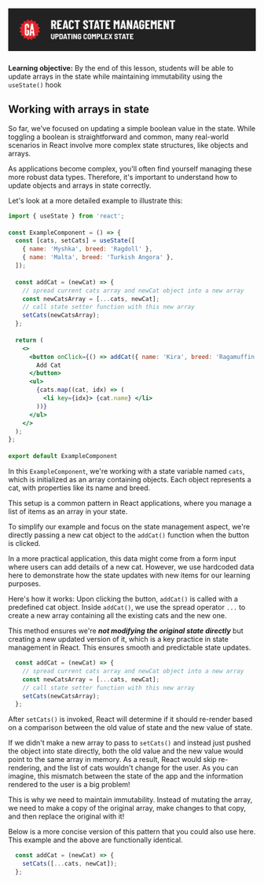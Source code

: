# ![React State Management - Updating Complex State](./assets/hero.png)

**Learning objective:** By the end of this lesson, students will be able to update arrays in the state while maintaining immutability using the `useState()` hook

## Working with arrays in state

So far, we've focused on updating a simple boolean value in the state. While toggling a boolean is straightforward and common, many real-world scenarios in React involve more complex state structures, like objects and arrays.

As applications become complex, you'll often find yourself managing these more robust data types. Therefore, it's important to understand how to update objects and arrays in state correctly.

Let's look at a more detailed example to illustrate this:

```jsx
import { useState } from 'react';

const ExampleComponent = () => {
  const [cats, setCats] = useState([
    { name: 'Myshka', breed: 'Ragdoll' },
    { name: 'Malta', breed: 'Turkish Angora' },
  ]);

  const addCat = (newCat) => {
    // spread current cats array and newCat object into a new array
    const newCatsArray = [...cats, newCat];
    // call state setter function with this new array
    setCats(newCatsArray);
  };

  return (
    <>
      <button onClick={() => addCat({ name: 'Kira', breed: 'Ragamuffin' })}>
        Add Cat
      </button>
      <ul>
        {cats.map((cat, idx) => (
          <li key={idx}> {cat.name} </li>
        ))}
      </ul>
    </>
  );
};

export default ExampleComponent
```

In this `ExampleComponent`, we're working with a state variable named `cats`, which is initialized as an array containing objects. Each object represents a cat, with properties like its name and breed.

This setup is a common pattern in React applications, where you manage a list of items as an array in your state.

To simplify our example and focus on the state management aspect, we're directly passing a new cat object to the `addCat()` function when the button is clicked.

In a more practical application, this data might come from a form input where users can add details of a new cat. However, we use hardcoded data here to demonstrate how the state updates with new items for our learning purposes.

Here's how it works: Upon clicking the button, `addCat()` is called with a predefined cat object. Inside `addCat()`, we use the spread operator `...` to create a new array containing all the existing cats and the new one.

This method ensures we're ***not modifying the original state directly*** but creating a new updated version of it, which is a key practice in state management in React. This ensures smooth and predictable state updates.

```js
  const addCat = (newCat) => {
    // spread current cats array and newCat object into a new array
    const newCatsArray = [...cats, newCat];
    // call state setter function with this new array
    setCats(newCatsArray);
  };
```

After `setCats()` is invoked, React will determine if it should re-render based on a comparison between the old value of state and the new value of state.

If we didn't make a new array to pass to `setCats()` and instead just pushed the object into state directly, both the old value and the new value would point to the same array in memory. As a result, React would skip re-rendering, and the list of cats wouldn't change for the user. As you can imagine, this mismatch between the state of the app and the information rendered to the user is a big problem!

This is why we need to maintain immutability. Instead of mutating the array, we need to make a copy of the original array, make changes to that copy, and then replace the original with it!

Below is a more concise version of this pattern that you could also use here. This example and the above are functionally identical.

```jsx
  const addCat = (newCat) => {
    setCats([...cats, newCat]);
  };
```
